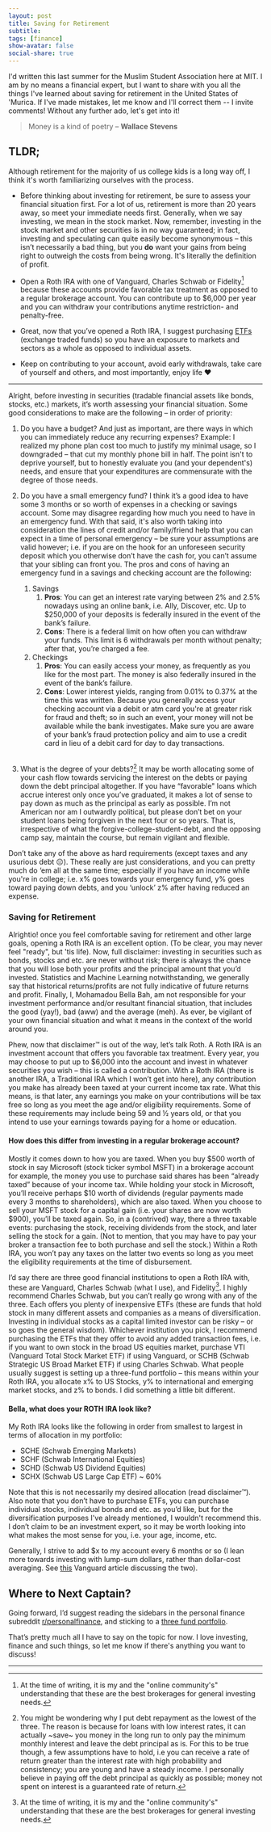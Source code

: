 ```yaml
---
layout: post
title: Saving for Retirement
subtitle: 
tags: [finance]
show-avatar: false
social-share: true
---
```


I'd written this last summer for the Muslim Student Association here at MIT. I am by no means a financial expert, but I want to share with you all the things I've learned about saving for retirement in the United States of 'Murica. If I've made mistakes, let me know and I'll correct them -- I invite comments! Without any further ado, let's get into it!

> Money is a kind of poetry – **Wallace Stevens** 

## TLDR; 
Although retirement for the majority of us college kids is a long way off, I think it's worth familiarizing ourselves with the process. 

- Before thinking about investing for retirement, be sure to assess your financial situation first. For a lot of us, retirement is more than 20 years away, so meet your immediate needs first. Generally, when we say investing, we mean in the stock market. Now, remember, investing in the stock market and other securities is in no way guaranteed; in fact, investing and speculating can quite easily become synonymous – this isn’t necessarily a bad thing, but you **do** want your gains from being right to outweigh the costs from being wrong. It's literally the definition of profit. 

- Open a Roth IRA with one of Vanguard, Charles Schwab or Fidelity[^1] because these accounts provide favorable tax treatment as opposed to a regular brokerage account. You can contribute up to $6,000 per year and you can withdraw your contributions anytime restriction- and penalty-free. 

- Great, now that you’ve opened a Roth IRA, I suggest purchasing [ETFs](https://en.wikipedia.org/wiki/Exchange-traded_fund) (exchange traded funds) so you have an exposure to markets and sectors as a whole as opposed to individual assets. 

- Keep on contributing to your account, avoid early withdrawals, take care of yourself and others, and most importantly, enjoy life ❤️

---

Alright, before investing in securities (tradable financial assets like bonds, stocks, etc.) markets, it’s worth assessing your financial situation. Some good considerations to make are the following – in order of priority: 

1. Do you have a budget? And just as important, are there ways in which you can immediately reduce any recurring expenses? Example: I realized my phone plan cost too much to justify my minimal usage, so I downgraded – that cut my monthly phone bill in half. The point isn't to deprive yourself, but to honestly evaluate you (and your dependent's) needs, and ensure that your expenditures are commensurate with the degree of those needs.

2. Do you have a small emergency fund? I think it’s a good idea to have some 3 months or so worth of expenses in a checking or savings account. Some may disagree regarding how much you need to have in an emergency fund. With that said, it's also worth taking into consideration the lines of credit and/or family/friend help that you can expect in a time of personal emergency – be sure your assumptions are valid however; i.e. if you are on the hook for an unforeseen security deposit which you otherwise don’t have the cash for, you can’t assume that your sibling can front you. The pros and cons of having an emergency fund in a savings and checking account are the following:  
   1. Savings
      1. **Pros**: You can get an interest rate varying between 2% and 2.5% nowadays using an online bank, i.e. Ally, Discover, etc. Up to $250,000 of your deposits is federally insured in the event of the bank’s failure. 
      2. **Cons**: There is a federal limit on how often you can withdraw your funds. This limit is 6 withdrawals per month without penalty; after that, you’re charged a fee. 
   2. Checkings
      1. **Pros**: You can easily access your money, as frequently as you like for the most part. The money is also federally insured in the event of the bank’s failure. 
      2. **Cons**: Lower interest yields, ranging from 0.01% to 0.37% at the time this was written. Because you generally access your checking account via a debit or atm card you're at greater risk for fraud and theft; so in such an event, your money will not be available while the bank investigates. Make sure you are aware of your bank’s fraud protection policy and aim to use a credit card in lieu of a debit card for day to day transactions.
<br/><br/>
1. What is the degree of your debts?[^2] It may be worth allocating some of your cash flow towards servicing the interest on the debts or paying down the debt principal altogether. If you have “favorable" loans which accrue interest only once you’ve graduated, it makes a lot of sense to pay down as much as the principal as early as possible. I’m not American nor am I outwardly political, but please don’t bet on your student loans being forgiven in the next four or so years. That is, irrespective of what the forgive-college-student-debt, and the opposing camp say, maintain the course, but remain vigilant and flexible. 

Don’t take any of the above as hard requirements (except taxes and any usurious debt 😔). These really are just considerations, and you can pretty much do ‘em all at the same time; especially if you have an income while you're in college; i.e. x% goes towards your emergency fund, y% goes toward paying down debts, and you ‘unlock’ z% after having reduced an expense. 

### Saving for Retirement 
Alrightio! once you feel comfortable saving for retirement and other large goals, opening a Roth IRA is an excellent option. (To be clear, you may never feel "ready", but 'tis life). Now, full disclaimer: investing in securities such as bonds, stocks and etc. are never without risk; there is always the chance that you will lose both your profits and the principal amount that you’d invested. Statistics and Machine Learning notwithstanding, we generally say that historical returns/profits are not fully indicative of future returns and profit. Finally, I, Mohamadou Bella Bah, am not responsible for your investment performance and/or resultant financial situation, that includes the good (yay!), bad (aww) and the average (meh). As ever, be vigilant of your own financial situation and what it means in the context of the world around you. 


Phew, now that disclaimer™ is out of the way, let’s talk Roth. A Roth IRA is an investment account that offers you favorable tax treatment. Every year, you may choose to put up to $6,000 into the account and invest in whatever securities you wish – this is called a contribution. With a Roth IRA (there is another IRA, a Traditional IRA which I won’t get into here), any contribution you make has already been taxed at your current income tax rate. What this means, is that later, any earnings you make on your contributions will be tax free so long as you meet the age and/or eligibility requirements. Some of these requirements may include being 59 and ½ years old, or that you intend to use your earnings towards paying for a home or education. 

#### How does this differ from investing in a regular brokerage account?

 Mostly it comes down to how you are taxed. When you buy $500 worth of stock in say Microsoft (stock ticker symbol MSFT) in a brokerage account for example, the money you use to purchase said shares has been “already taxed” because of your income tax. While holding your stock in Microsoft, you’ll receive perhaps $10 worth of dividends (regular payments made every 3 months to shareholders), which are also taxed. When you choose to sell your MSFT stock for a capital gain (i.e. your shares are now worth $900), you’ll be taxed again. So, in a (contrived) way, there a three taxable events: purchasing the stock, receiving dividends from the stock, and later selling the stock for a gain. (Not to mention, that you may have to pay your broker a transaction fee to both purchase and sell the stock.) Within a Roth IRA, you won’t pay any taxes on the latter two events so long as you meet the eligibility requirements at the time of disbursement. 

 I’d say there are three good financial institutions to open a Roth IRA with, these are Vanguard, Charles Schwab (what I use), and Fidelity[^1]. I highly recommend Charles Schwab, but you can’t really go wrong with any of the three. Each offers you plenty of inexpensive ETFs (these are funds that hold stock in many different assets and companies as a means of diversification. Investing in individual stocks as a capital limited investor can be risky – or so goes the general wisdom). Whichever institution you pick, I recommend purchasing the ETFs that they offer to avoid any added transaction fees, i.e. if you want to own stock in the broad US equities market, purchase VTI (Vanguard Total Stock Market ETF) if using Vanguard, or SCHB (Schwab Strategic US Broad Market ETF) if using Charles Schwab. What people usually suggest is setting up a three-fund portfolio – this means within your Roth IRA, you allocate x% to US Stocks, y% to international and emerging market stocks, and z% to bonds. I did something a little bit different. 
 
#### Bella, what does your ROTH IRA look like? 
 My Roth IRA looks like the following in order from smallest to largest in terms of allocation in my portfolio: 

- SCHE (Schwab Emerging Markets) 
- SCHF (Schwab International Equities) 
- SCHD (Schwab US Dividend Equities) 
- SCHX (Schwab US Large Cap ETF) ~ 60%

Note that this is not necessarily my desired allocation (read disclaimer™). Also note that you don’t have to purchase ETFs, you can purchase individual stocks, individual bonds and etc. as you’d like, but for the diversification purposes I've already mentioned, I wouldn't recommend this. I don’t claim to be an investment expert, so it may be worth looking into what makes the most sense for you, i.e. your age, income, etc. 

Generally, I strive to add $x to my account every 6 months or so (I lean more towards investing with lump-sum dollars, rather than dollar-cost averaging. See [this](https://investor.vanguard.com/investing/online-trading/invest-lump-sum) Vanguard article discussing the two). 

## Where to Next Captain? 
Going forward, I’d suggest reading the sidebars in the personal finance subreddit [r/personalfinance](https://www.reddit.com/r/personalfinance/), and sticking to a [three fund portfolio](https://bogleheads.org/wiki/Three-fund_portfolio). 

That’s pretty much all I have to say on the topic for now. I love investing, finance and such things, so let me know if there's anything you want to discuss! 

---

[^1]: At the time of writing, it is my and the "online community's" understanding that these are the best brokerages for general investing needs. 
[^2]: You might be wondering why I put debt repayment as the lowest of the three. The reason is because for loans with low interest rates, it can actually ~save~ you money in the long run to only pay the minimum monthly interest and leave the debt principal as is. For this to be true though, a few assumptions have to hold, i.e you can receive a rate of return greater than the interest rate with high probability and consistency; you are young and have a steady income. I personally believe in paying off the debt principal as quickly as possible; money not spent on interest is a guaranteed rate of return. 